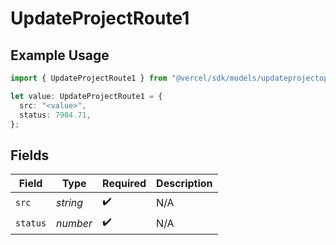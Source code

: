 # UpdateProjectRoute1

## Example Usage

```typescript
import { UpdateProjectRoute1 } from "@vercel/sdk/models/updateprojectop.js";

let value: UpdateProjectRoute1 = {
  src: "<value>",
  status: 7904.71,
};
```

## Fields

| Field              | Type               | Required           | Description        |
| ------------------ | ------------------ | ------------------ | ------------------ |
| `src`              | *string*           | :heavy_check_mark: | N/A                |
| `status`           | *number*           | :heavy_check_mark: | N/A                |